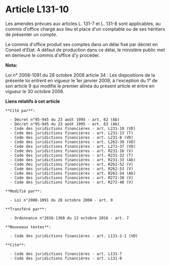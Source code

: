 # Article L131-10

Les amendes prévues aux articles L. 131-7 et L. 131-8 sont applicables, au commis d'office chargé aux lieu et place d'un
comptable ou de ses héritiers de présenter un compte. 

Le commis d'office produit ses comptes dans un délai fixé par décret en Conseil d'Etat. A défaut de production dans ce délai,
le ministère public met en demeure le commis d'office d'y procéder.

**Nota:**

Loi n° 2008-1091 du 28 octobre 2008 article 34 : Les dispositions de la présente loi entrent en vigueur le 1er janvier 2009,
à l'exception du 1° de son article 9 qui modifie le premier alinéa du présent article et entre en vigueur le 30 octobre 2008.

**Liens relatifs à cet article**

	**Cité par**:

	  - Décret n°95-945 du 23 août 1995 - art. 62 (Ab)
	  - Décret n°95-945 du 23 août 1995 - art. 63 (Ab)
	  - Code des juridictions financières - art. L231-10 (VD)
	  - Code des juridictions financières - art. L231-13 (T)
	  - Code des juridictions financières - art. L231-8 (VD)
	  - Code des juridictions financières - art. L262-39 (VD)
	  - Code des juridictions financières - art. L272-37 (VD)
	  - Code des juridictions financières - art. R231-16 (V)
	  - Code des juridictions financières - art. R231-32 (T)
	  - Code des juridictions financières - art. R231-33 (Ab)
	  - Code des juridictions financières - art. R262-52 (V)
	  - Code des juridictions financières - art. R262-53 (V)
	  - Code des juridictions financières - art. R262-54 (Ab)
	  - Code des juridictions financières - art. R272-38 (V)
	  - Code des juridictions financières - art. R272-40 (V)

	**Modifié par**:

	  - Loi n°2008-1091 du 28 octobre 2008 - art. 9

	**Transféré par**:

	  - Ordonnance n°2016-1360 du 13 octobre 2016 - art. 7

	**Nouveaux textes**:

	  - Code des juridictions financières - art. L131-2-1 (VD)

	**Cite**:

	  - Code des juridictions financières - art. L131-7
	  - Code des juridictions financières - art. L131-8
